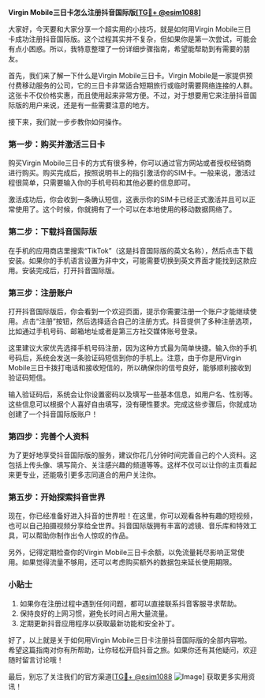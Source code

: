 **Virgin Mobile三日卡怎么注册抖音国际版[[TG💪+ @esim1088](https://t.me/s/esim1088)]**

大家好，今天要和大家分享一个超实用的小技巧，就是如何用Virgin Mobile三日卡成功注册抖音国际版。这个过程其实并不复杂，但如果你是第一次尝试，可能会有点小困惑。所以，我特意整理了一份详细步骤指南，希望能帮助到有需要的朋友。

首先，我们来了解一下什么是Virgin Mobile三日卡。Virgin Mobile是一家提供预付费移动服务的公司，它的三日卡非常适合短期旅行或临时需要网络连接的人群。这张卡不仅价格实惠，而且使用起来非常方便。不过，对于想要用它来注册抖音国际版的用户来说，还是有一些需要注意的地方。

接下来，我们就一步步教你如何操作。

### 第一步：购买并激活三日卡

购买Virgin Mobile三日卡的方式有很多种，你可以通过官方网站或者授权经销商进行购买。购买完成后，按照说明书上的指引激活你的SIM卡。一般来说，激活过程很简单，只需要输入你的手机号码和其他必要的信息即可。

激活成功后，你会收到一条确认短信，这表示你的SIM卡已经正式激活并且可以正常使用了。这个时候，你就拥有了一个可以在本地使用的移动数据网络了。

### 第二步：下载抖音国际版

在手机的应用商店里搜索“TikTok”（这是抖音国际版的英文名称），然后点击下载安装。如果你的手机语言设置为非中文，可能需要切换到英文界面才能找到这款应用。安装完成后，打开抖音国际版。

### 第三步：注册账户

打开抖音国际版后，你会看到一个欢迎页面，提示你需要注册一个账户才能继续使用。点击“注册”按钮，然后选择适合自己的注册方式。抖音提供了多种注册选项，比如通过手机号码、邮箱地址或者是第三方社交媒体账号登录。

这里建议大家优先选择手机号码注册，因为这种方式最为简单快捷。输入你的手机号码后，系统会发送一条验证码短信到你的手机上。注意，由于你是用Virgin Mobile三日卡拨打电话和接收短信的，所以确保你的信号良好，能够顺利接收到验证码短信。

输入验证码后，系统会让你设置密码以及填写一些基本信息，如用户名、性别等。这些信息可以根据个人喜好自由填写，没有硬性要求。完成这些步骤后，你就成功创建了一个抖音国际版账户！

### 第四步：完善个人资料

为了更好地享受抖音国际版的服务，建议你花几分钟时间完善自己的个人资料。这包括上传头像、填写简介、关注感兴趣的频道等等。这样不仅可以让你的主页看起来更专业，还能吸引更多志同道合的用户关注你。

### 第五步：开始探索抖音世界

现在，你已经准备好进入抖音的世界啦！在这里，你可以观看各种有趣的短视频，也可以自己拍摄视频分享给全世界。抖音国际版拥有丰富的滤镜、音乐库和特效工具，可以帮助你制作出令人惊叹的作品。

另外，记得定期检查你的Virgin Mobile三日卡余额，以免流量耗尽影响正常使用。如果觉得流量不够用，还可以考虑购买额外的数据包来延长使用期限。

### 小贴士

1. 如果你在注册过程中遇到任何问题，都可以直接联系抖音客服寻求帮助。
2. 保持良好的上网习惯，避免长时间占用大量流量。
3. 定期更新抖音应用程序以获取最新功能和安全补丁。

好了，以上就是关于如何用Virgin Mobile三日卡注册抖音国际版的全部内容啦。希望这篇指南对你有所帮助，让你轻松开启抖音之旅。如果你还有其他疑问，欢迎随时留言讨论哦！

最后，别忘了关注我们的官方渠道[[TG💪+ @esim1088](https://t.me/s/esim1088) ![Image](https://i.postimg.cc/4NQfJmqS/Snipaste-2025-05-13-00-14-12.png)] 获取更多实用资讯！